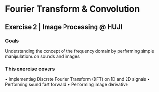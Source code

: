 # Fourier Transform & Convolution
## Exercise 2 | Image Processing @ HUJI

### Goals
Understanding the concept of the frequency domain by performing
simple manipulations on sounds and images. 

### This exercise covers
• Implementing Discrete Fourier Transform (DFT) on 1D and 2D signals
• Performing sound fast forward
• Performing image derivative